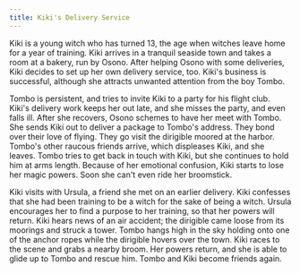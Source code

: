 ```yaml
---
title: Kiki's Delivery Service
---
```


Kiki is a young witch who has turned 13, the age when witches leave home for a
year of training. Kiki arrives in a tranquil seaside town and takes a room at a
bakery, run by Osono. After helping Osono with some deliveries, Kiki decides to
set up her own delivery service, too. Kiki's business is successful, although
she attracts unwanted attention from the boy Tombo.

Tombo is persistent, and tries to invite Kiki to a party for his flight club.
Kiki's delivery work keeps her out late, and she misses the party, and even
falls ill. After she recovers, Osono schemes to have her meet with Tombo. She
sends Kiki out to deliver a package to Tombo's address. They bond over their
love of flying. They go visit the dirigible moored at the harbor. Tombo's other
raucous friends arrive, which displeases Kiki, and she leaves. Tombo tries to
get back in touch with Kiki, but she continues to hold him at arms length.
Because of her emotional confusion, Kiki starts to lose her magic powers. Soon
she can't even ride her broomstick.

Kiki visits with Ursula, a friend she met on an earlier delivery. Kiki confesses
that she had been training to be a witch for the sake of being a witch. Ursula
encourages her to find a purpose to her training, so that her powers will
return. Kiki hears news of an air accident; the dirigible came loose from its
moorings and struck a tower. Tombo hangs high in the sky holding onto one of the
anchor ropes while the dirigible hovers over the town. Kiki races to the scene
and grabs a nearby broom. Her powers return, and she is able to glide up to
Tombo and rescue him. Tombo and Kiki become friends again.
